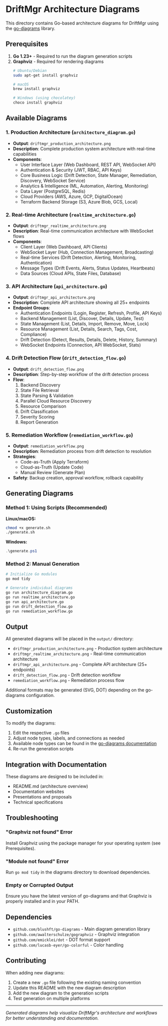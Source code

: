 # DriftMgr Architecture Diagrams

This directory contains Go-based architecture diagrams for DriftMgr using the [go-diagrams](https://github.com/blushft/go-diagrams) library.

## Prerequisites

1. **Go 1.23+** - Required to run the diagram generation scripts
2. **Graphviz** - Required for rendering diagrams
   ```bash
   # Ubuntu/Debian
   sudo apt-get install graphviz
   
   # macOS
   brew install graphviz
   
   # Windows (using chocolatey)
   choco install graphviz
   ```

## Available Diagrams

### 1. Production Architecture (`architecture_diagram.go`)
- **Output**: `driftmgr_production_architecture.png`
- **Description**: Complete production system architecture with real-time capabilities
- **Components**:
  - User Interface Layer (Web Dashboard, REST API, WebSocket API)
  - Authentication & Security (JWT, RBAC, API Keys)
  - Core Business Logic (Drift Detection, State Manager, Remediation, Discovery, WebSocket Service)
  - Analytics & Intelligence (ML, Automation, Alerting, Monitoring)
  - Data Layer (PostgreSQL, Redis)
  - Cloud Providers (AWS, Azure, GCP, DigitalOcean)
  - Terraform Backend Storage (S3, Azure Blob, GCS, Local)

### 2. Real-time Architecture (`realtime_architecture.go`)
- **Output**: `driftmgr_realtime_architecture.png`
- **Description**: Real-time communication architecture with WebSocket flows
- **Components**:
  - Client Layer (Web Dashboard, API Clients)
  - WebSocket Layer (Hub, Connection Management, Broadcasting)
  - Real-time Services (Drift Detection, Alerting, Monitoring, Authentication)
  - Message Types (Drift Events, Alerts, Status Updates, Heartbeats)
  - Data Sources (Cloud APIs, State Files, Database)

### 3. API Architecture (`api_architecture.go`)
- **Output**: `driftmgr_api_architecture.png`
- **Description**: Complete API architecture showing all 25+ endpoints
- **Endpoint Groups**:
  - Authentication Endpoints (Login, Register, Refresh, Profile, API Keys)
  - Backend Management (List, Discover, Details, Update, Test)
  - State Management (List, Details, Import, Remove, Move, Lock)
  - Resource Management (List, Details, Search, Tags, Cost, Compliance)
  - Drift Detection (Detect, Results, Details, Delete, History, Summary)
  - WebSocket Endpoints (Connection, API WebSocket, Stats)

### 4. Drift Detection Flow (`drift_detection_flow.go`)
- **Output**: `drift_detection_flow.png`
- **Description**: Step-by-step workflow of the drift detection process
- **Flow**:
  1. Backend Discovery
  2. State File Retrieval
  3. State Parsing & Validation
  4. Parallel Cloud Resource Discovery
  5. Resource Comparison
  6. Drift Classification
  7. Severity Scoring
  8. Report Generation

### 5. Remediation Workflow (`remediation_workflow.go`)
- **Output**: `remediation_workflow.png`
- **Description**: Remediation process from drift detection to resolution
- **Strategies**:
  - Code-as-Truth (Apply Terraform)
  - Cloud-as-Truth (Update Code)
  - Manual Review (Generate Plan)
- **Safety**: Backup creation, approval workflow, rollback capability

## Generating Diagrams

### Method 1: Using Scripts (Recommended)

**Linux/macOS:**
```bash
chmod +x generate.sh
./generate.sh
```

**Windows:**
```powershell
.\generate.ps1
```

### Method 2: Manual Generation

```bash
# Initialize Go modules
go mod tidy

# Generate individual diagrams
go run architecture_diagram.go
go run realtime_architecture.go
go run api_architecture.go
go run drift_detection_flow.go
go run remediation_workflow.go
```

## Output

All generated diagrams will be placed in the `output/` directory:
- `driftmgr_production_architecture.png` - Production system architecture
- `driftmgr_realtime_architecture.png` - Real-time communication architecture
- `driftmgr_api_architecture.png` - Complete API architecture (25+ endpoints)
- `drift_detection_flow.png` - Drift detection workflow
- `remediation_workflow.png` - Remediation process flow

Additional formats may be generated (SVG, DOT) depending on the go-diagrams configuration.

## Customization

To modify the diagrams:

1. Edit the respective `.go` files
2. Adjust node types, labels, and connections as needed
3. Available node types can be found in the [go-diagrams documentation](https://github.com/blushft/go-diagrams)
4. Re-run the generation scripts

## Integration with Documentation

These diagrams are designed to be included in:
- README.md (architecture overview)
- Documentation websites
- Presentations and proposals
- Technical specifications

## Troubleshooting

### "Graphviz not found" Error
Install Graphviz using the package manager for your operating system (see Prerequisites).

### "Module not found" Error
Run `go mod tidy` in the diagrams directory to download dependencies.

### Empty or Corrupted Output
Ensure you have the latest version of go-diagrams and that Graphviz is properly installed and in your PATH.

## Dependencies

- `github.com/blushft/go-diagrams` - Main diagram generation library
- `github.com/awalterschulze/gographviz` - Graphviz integration
- `github.com/emicklei/dot` - DOT format support
- `github.com/lucasb-eyer/go-colorful` - Color handling

## Contributing

When adding new diagrams:
1. Create a new `.go` file following the existing naming convention
2. Update this README with the new diagram description
3. Add the new diagram to the generation scripts
4. Test generation on multiple platforms

---

*Generated diagrams help visualize DriftMgr's architecture and workflows for better understanding and documentation.*